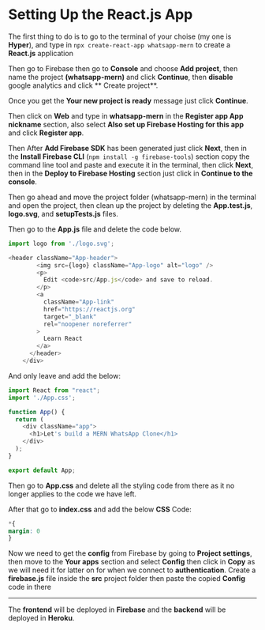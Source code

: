 # Setting Up the React.js App

The first thing to do is to go to the terminal of your choise (my one is **Hyper**), and type in `npx create-react-app whatsapp-mern` to create a **React.js** application

Then go to Firebase then go to **Console** and choose **Add project**, then name the project **(whatsapp-mern)** and click **Continue**, then **disable** google analytics and click ** Create project**.

Once you get the **Your new project is ready** message just click **Continue**.

Then click on **Web** and type in **whatsapp-mern** in the **Register app App nickname** section, also select **Also set up Firebase Hosting for this app** and click **Register app**.

Then After **Add Firebase SDK** has been generated just click **Next**, then in the **Install Firebase CLI** (`npm install -g firebase-tools`) section copy the command line tool and paste and execute it in the terminal, then click **Next**, then in the **Deploy to Firebase Hosting** section just click in **Continue to the console**.

Then go ahead and move the project folder (whatsapp-mern) in the terminal and open the project, then clean up the project by deleting the **App.test.js**, **logo.svg**, and **setupTests.js** files.

Then go to the **App.js** file and delete the code below.

```js
import logo from './logo.svg';

<header className="App-header">
        <img src={logo} className="App-logo" alt="logo" />
        <p>
          Edit <code>src/App.js</code> and save to reload.
        </p>
        <a
          className="App-link"
          href="https://reactjs.org"
          target="_blank"
          rel="noopener noreferrer"
        >
          Learn React
        </a>
      </header>
    </div>
```

And only leave and add the below:

```js
import React from "react";
import './App.css';

function App() {
  return (
    <div className="app">
      <h1>Let's build a MERN WhatsApp Clone</h1>
    </div>
  );
}

export default App;
```

Then go to **App.css** and delete all the styling code from there as it no longer applies to the code we have left.

After that go to **index.css** and add the below **CSS** Code:

```css
*{
margin: 0
}
```

Now we need to get the **config** from Firebase by going to **Project settings**, then move to the **Your apps** section and select **Config** then click in **Copy** as we will need it for latter on for when we connect to **authentication**.
Create a **firebase.js** file inside the **src** project folder then paste the copied **Config** code in there

***

The **frontend** will be deployed in **Firebase** and the **backend** will be deployed in **Heroku**.
